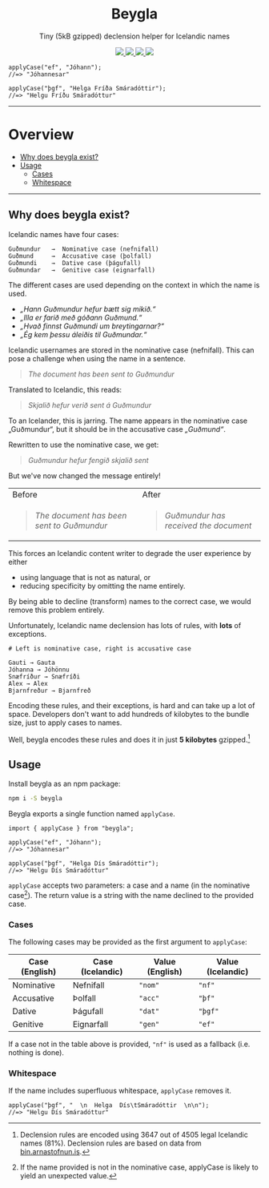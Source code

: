 <h1 align="center">
  Beygla
</h1>

<p align="center">
  Tiny (5kB gzipped) declension helper for Icelandic names
</p>

<p align="center">
  <a href="https://www.npmjs.com/package/beygla" target="_blank">
    <img src="https://img.shields.io/npm/v/beygla.svg?style=flat" />
  </a>
  <a href="https://github.com/alexharri/beygla/actions/workflows/publish.yml" target="_blank">
    <img src="https://img.shields.io/github/workflow/status/alexharri/beygla/Publish%20to%20npm" />
  </a>
  <a href="https://bundlephobia.com/package/beygla" target="_blank">
    <img src="https://img.shields.io/bundlephobia/minzip/beygla?label=Size%20%28gzip%29" />
  </a>
  <a href="https://github.com/alexharri/beygla/blob/master/LICENSE">
    <img src="https://img.shields.io/github/license/alexharri/beygla" />
  </a>
</p>

```tsx
applyCase("ef", "Jóhann");
//=> "Jóhannesar"

applyCase("þgf", "Helga Fríða Smáradóttir");
//=> "Helgu Fríðu Smáradóttur"
```

---

# Overview

- [Why does beygla exist?](#Why_does_beygla_exist)
- [Usage](#Usage)
  - [Cases](#Cases)
  - [Whitespace](#Whitespace)

---

<h2 id="Why_does_beygla_exist">
Why does beygla exist?
</h2>

Icelandic names have four cases:

```
Guðmundur   →  Nominative case (nefnifall)
Guðmund     →  Accusative case (þolfall)
Guðmundi    →  Dative case (þágufall)
Guðmundar   →  Genitive case (eignarfall)
```

The different cases are used depending on the context in which the name is used.

- _„Hann Guðmundur hefur bætt sig mikið.“_
- _„Illa er farið með góðann Guðmund.“_
- _„Hvað finnst Guðmundi um breytingarnar?“_
- _„Ég kem þessu áleiðis til Guðmundar.“_

Icelandic usernames are stored in the nominative case (nefnifall). This can pose a challenge when using the name in a sentence.

> _The document has been sent to Guðmundur_

Translated to Icelandic, this reads:

> _Skjalið hefur verið sent á Guðmundur_

To an Icelander, this is jarring. The name appears in the nominative case „Guðmundur“, but it should be in the accusative case _„Guðmund“_.

Rewritten to use the nominative case, we get:

> _Guðmundur hefur fengið skjalið sent_

But we've now changed the message entirely!

<table>
<tr><td>Before</td><td>After</td></tr>
<tr>
<td>

> _The document has been sent to Guðmundur_
</td>
<td>

> _Guðmundur has received the document_
</td>
</tr>
</table>

This forces an Icelandic content writer to degrade the user experience by either

 * using language that is not as natural, or
 * reducing specificity by omitting the name entirely.

By being able to decline (transform) names to the correct case, we would remove this problem entirely.

Unfortunately, Icelandic name declension has lots of rules, with **lots** of exceptions.

```
# Left is nominative case, right is accusative case

Gauti → Gauta
Jóhanna → Jóhönnu
Snæfríður → Snæfríði
Alex → Alex
Bjarnfreður → Bjarnfreð
```

Encoding these rules, and their exceptions, is hard and can take up a lot of space. Developers don't want to add hundreds of kilobytes to the bundle size, just to apply cases to names.

Well, beygla encodes these rules and does it in just **5 kilobytes** gzipped.[^*]

[^*]: Declension rules are encoded using 3647 out of 4505 legal Icelandic names (81%). Declension rules are based on data from [bin.arnastofnun.is](https://bin.arnastofnun.is/gogn/).

<h2 id="Usage">
Usage
</h2>

Install beygla as an npm package:

```bash
npm i -S beygla
```

Beygla exports a single function named `applyCase`.

```tsx
import { applyCase } from "beygla";

applyCase("ef", "Jóhann");
//=> "Jóhannesar"

applyCase("þgf", "Helga Dís Smáradóttir");
//=> "Helgu Dís Smáradóttur"
```

`applyCase` accepts two parameters: a case and a name (in the nominative case[^nom]). The return value is a string with the name declined to the provided case.

[^nom]: If the name provided is not in the nominative case, applyCase is likely to yield an unexpected value.

<h3 id="Cases">
Cases
</h3>

The following cases may be provided as the first argument to `applyCase`:

| Case (English) |  Case (Icelandic) | Value (English) | Value (Icelandic) |
| -------------- | ----------------- | --------------- | ----------------- |
| Nominative     | Nefnifall         | `"nom"`         | `"nf"`            |
| Accusative     | Þolfall           | `"acc"`         | `"þf"`            |
| Dative         | Þágufall          | `"dat"`         | `"þgf"`           |
| Genitive       | Eignarfall        | `"gen"`         | `"ef"`            |

If a case not in the table above is provided, `"nf"` is used as a fallback (i.e. nothing is done).

<h3 id="Whitespace">
Whitespace
</h2>

If the name includes superfluous whitespace, `applyCase` removes it.

```tsx
applyCase("þgf", "  \n  Helga  Dís\tSmáradóttir  \n\n");
//=> "Helgu Dís Smáradóttur"
```
